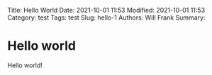Title: Hello World
Date: 2021-10-01 11:53
Modified: 2021-10-01 11:53
Category: test
Tags: test
Slug: hello-1
Authors: Will Frank
Summary: 

# Hello world
Hello world!